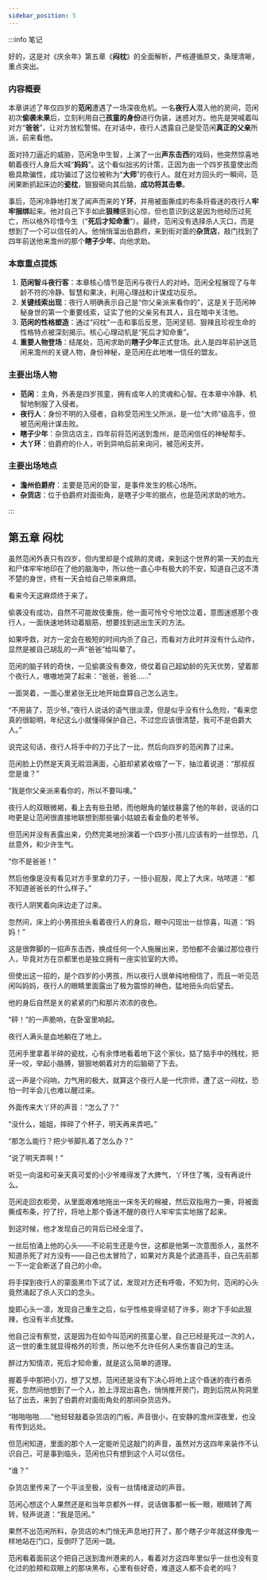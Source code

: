 ```yaml
---
sidebar_position: 5
---
```


:::info 笔记

好的，这是对《庆余年》第五章《**闷枕**》的全面解析，严格遵循原文，条理清晰，重点突出。

### 内容概要

本章讲述了年仅四岁的**范闲**遭遇了一场深夜危机。一名**夜行人**潜入他的房间，范闲初次**偷袭未果**后，立刻利用自己**孩童的身份**进行伪装，迷惑对方。他先是哭喊着叫对方“**爸爸**”，让对方放松警惕。在对话中，夜行人透露自己是受范闲**真正的父亲**所派，前来看他。

面对持刀逼近的威胁，范闲急中生智，上演了一出**声东击西**的戏码，他突然惊喜地朝着夜行人身后大喊“**妈妈**”。这个看似拙劣的计策，正因为由一个四岁孩童使出而极具欺骗性，成功骗过了这位被称为“**大师**”的夜行人。就在对方回头的一瞬间，范闲果断抓起床边的**瓷枕**，狠狠砸向其后脑，**成功将其击晕**。

事后，范闲冷静地打发了闻声而来的**丫环**，并用被面撕成的布条将昏迷的夜行人**牢牢捆绑**起来。他对自己下手如此**狠辣**感到心惊，但也意识到这是因为他经历过死亡，所以格外珍惜今生（“**死后才知命重**”）。最终，范闲没有选择杀人灭口，而是想到了一个可以信任的人。他悄悄溜出伯爵府，来到街对面的**杂货店**，敲门找到了四年前送他来澹州的那个**瞎子少年**，向他求助。

### 本章重点提炼

1.  **范闲智斗夜行客**：本章核心情节是范闲与夜行人的对峙。范闲全程展现了与年龄不符的冷静、智慧和果决，利用心理战和计谋成功反杀。
2.  **关键线索出现**：夜行人明确表示自己是“你父亲派来看你的”，这是关于范闲神秘身世的第一个重要线索，证实了他的父亲另有其人，且在暗中关注他。
3.  **范闲的性格塑造**：通过“闷枕”一击和事后反思，范闲坚韧、狠辣且珍视生命的性格特点被深刻揭示。核心心理动机是“死后才知命重”。
4.  **重要人物登场**：结尾处，范闲求助的**瞎子少年**正式登场。此人是四年前护送范闲来澹州的关键人物，身份神秘，是范闲在此地唯一信任的盟友。

### 主要出场人物

*   **范闲**：主角，外表是四岁孩童，拥有成年人的灵魂和心智。在本章中冷静、机智地制服了入侵者。
*   **夜行人**：身份不明的入侵者，自称受范闲生父所派，是一位“大师”级高手，但被范闲用计谋击败。
*   **瞎子少年**：杂货店店主，四年前将范闲送到澹州，是范闲信任的神秘帮手。
*   **大丫环**：伯爵府的仆人，听到异响后前来询问，被范闲支开。

### 主要出场地点

*   **澹州伯爵府**：主要是范闲的卧室，是事件发生的核心场所。
*   **杂货店**：位于伯爵府对面街角，是瞎子少年的据点，也是范闲求助的地方。

:::

## 第五章 **闷枕**

虽然范闲外表只有四岁，但内里却是个成熟的灵魂，来到这个世界的第一天的血光和尸体牢牢地印在了他的脑海中，所以他一直心中有极大的不安，知道自己这不清不楚的身世，终有一天会给自己带来麻烦。

看来今天这麻烦终于来了。

偷袭没有成功，自然不可能故伎重施，他一面可怜兮兮地饮泣着，意图迷惑那个夜行人，一面快速地转动着脑筋，想要找到逃出生天的方法。

如果呼救，对方一定会在极短的时间内杀了自己，而看对方此时并没有什么动作，显然是被自己胡乱的一声“爸爸”给叫晕了。

范闲的脑子转的奇快，一见偷袭没有奏效，倚仗着自己超幼龄的先天优势，望着那个夜行人，嗷嗷地哭了起来：“爸爸，爸爸……”

一面哭着，一面心里紧张无比地开始盘算自己怎么逃生。

“不用装了，范少爷。”夜行人说话的语气很淡漠，但是似乎没有什么危险，“看来您真的很聪明，年纪这么小就懂得保护自己，不过您应该很清楚，我可不是伯爵大人。”

说完这句话，夜行人将手中的刀子比了一比，然后向四岁的范闲靠了过来。

范闲脸上仍然是天真无瑕泪满面，心脏却紧紧收缩了一下，抽泣着说道：“那叔叔您是谁？”

“我是你父亲派来看你的，所以不要叫噢。”

夜行人的双眼微褐，看上去有些丑陋，而他眼角的皱纹暴露了他的年龄，说话的口吻更是让范闲很直接地联想到那些骗小姑娘去看金鱼的老爷爷。

但范闲并没有表露出来，仍然完美地扮演着一个四岁小孩儿应该有的一丝惊恐，几丝意外，和少许生气。

“你不是爸爸！”

然后他像是没有看见对方手里拿的刀子，一扭小屁股，爬上了大床，咕哝道：“都不知道爸爸长的什么样子。”

夜行人阴笑着向床边走了过来。

忽然间，床上的小男孩扭头看着夜行人的身后，眼中闪现出一丝惊喜，叫道：“妈妈！”

这是很弊脚的一招声东击西，换成任何一个人施展出来，恐怕都不会骗过那位夜行人，毕竟对方在京都里也是独立拥有一座实验室的大师。

但使出这一招的，是个四岁的小男孩，所以夜行人很单纯地相信了，而且一听见范闲叫妈妈，夜行人的眼睛里面露出了极为震惊的神色，猛地扭头向后望去。

他的身后自然是关的紧紧的门和那片浓浓的夜色。

“砰！”的一声脆响，在卧室里响起。

夜行人满头是血地躺在了地上。

范闲手里拿着半碎的瓷枕，心有余悸地看着地下这个家伙，掂了掂手中的残枕，把牙一咬，举起小胳膊，狠狠地朝着对方的后脑砸了下去。

这一声是个闷响，力气用的极大，就算这个夜行人是一代宗师，遭了这一闷枕，恐怕一时半会儿也难以醒过来。

外面传来大丫环的声音：“怎么了？”

“没什么，姐姐，摔碎了个杯子，明天再来弄吧。”

“那怎么能行？把少爷脚扎着了怎么办？”

“说了明天弄啊！”

听见一向温和可亲天真可爱的小少爷难得发了大脾气，丫环住了嘴，没有再说什么。

范闲走回衣柜旁，从里面艰难地拖出一床冬天的棉被，然后双指用力一撕，将被面撕成布条，拧了拧，将地上那个昏迷不醒的夜行人牢牢实实地捆了起来。

到这时候，他才发现自己的背后已经全湿了。

一丝后怕涌上他的心头——不论前生还是今世，这都是他第一次意图杀人，虽然不知道杀死了对方没有——自己也太冒险了，如果对方真是个武道高手，自己先前那一下一定会断送了自己的小命。

将手探到夜行人的蒙面黑巾下试了试，发现对方还有呼吸，不知为何，范闲的心头竟然涌起了杀人灭口的念头。

旋即心头一凛，发现自己重生之后，似乎性格变得坚韧了许多，刚才下手如此狠辣，也没有半点犹豫。

他自己没有察觉，这是因为在如今叫范闲的孩童心里，自己已经是死过一次的人，这一世的重生就显得格外的珍贵，所以他不允许任何人来伤害自己的生活。

醉过方知情浓，死后才知命重，就是这么简单的道理。

握着手中那把小刀，想了又想，范闲还是没有下决心将地上这个昏迷的夜行者杀死，忽然间他想到了一个人，脸上浮现出喜色，悄悄推开房门，跑到后院从狗洞里钻了出去，来到了伯爵府对面街角处的那间杂货店外。

“啪啪啪啪……”他轻轻敲着杂货店的门板，声音很小，在安静的澹州深夜里，也没有传到远处。

但范闲知道，里面的那个人一定能听见这敲门的声音，虽然对方这四年来装作不认识自己，可是事到临头，范闲也只有想到这个人可以信任。

“谁？”

杂货店里传来了一个平淡至极，没有一丝情绪波动的声音。

范闲心想这个人果然还是和当年京都外一样，说话做事都一板一眼，眼睛转了两转，轻声说道：“我是范闲。”

果然不出范闲所料，杂货店的木门悄无声息地打开了，那个瞎子少年就这样像鬼一样地站在门口，反倒吓了范闲一跳。

范闲看着面前这个把自己送到澹州港来的人，看着对方这四年里似乎一丝也没有变化过的脸颊和双眼上的那块黑布，心里有些好奇，难道这人都不会老的吗？

